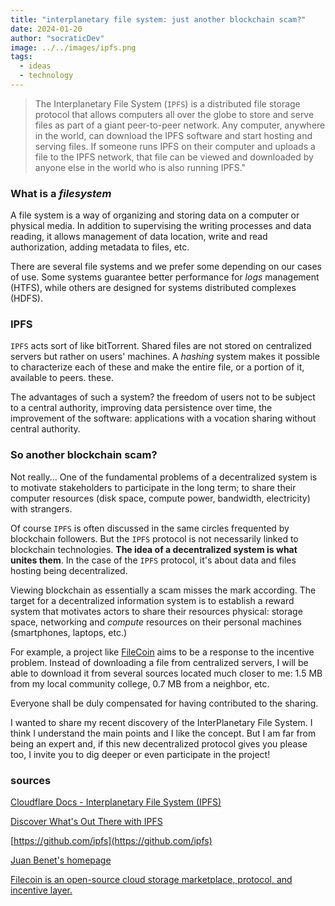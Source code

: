 ```yaml
---
title: "interplanetary file system: just another blockchain scam?"
date: 2024-01-20
author: "socraticDev"
image: ../../images/ipfs.png
tags:
  - ideas
  - technology
---
```


>The Interplanetary File System (`IPFS`) is a distributed file storage protocol
>that allows computers all over the globe to store and serve files as part of a
>giant peer-to-peer network. Any computer, anywhere in the world, can download
>the IPFS software and start hosting and serving files. If someone runs IPFS on
>their computer and uploads a file to the IPFS network, that file can be viewed
>and downloaded by anyone else in the world who is also running IPFS."

### What is a _filesystem_

A file system is a way of organizing and storing data on
a computer or physical media. In addition to supervising the writing processes
and data reading, it allows management of data location, write and read
authorization, adding metadata to files, etc.

There are several file systems and we prefer some depending on our cases
of use. Some systems guarantee better performance for
_logs_ management (HTFS), while others are designed for systems
distributed complexes (HDFS).

### IPFS

`IPFS` acts sort of like bitTorrent. Shared files are not
stored on centralized servers but rather on users' machines. A _hashing_ system makes it possible to characterize each of these
and make the entire file, or a portion of it, available to peers.
these.

The advantages of such a system? the freedom of users not to be
subject to a central authority, improving data persistence
over time, the improvement of the software: applications with a vocation
sharing without central authority. 

### So another blockchain scam?

Not really... One of the fundamental problems of a decentralized system is to
motivate stakeholders to participate in the long term; to share their
computer resources (disk space, compute power, bandwidth, electricity) with strangers.

Of course `IPFS` is often discussed in the same circles frequented by
blockchain followers. But the `IPFS` protocol is not necessarily linked to
blockchain technologies. **The idea of ​​a decentralized system is what unites
them**. In the case of the `IPFS` protocol, it's about data and files hosting being decentralized.

Viewing blockchain as essentially a scam misses the mark
according. The target for a decentralized information system is to establish
a reward system that motivates actors to share their resources
physical: storage space, networking and _compute_ resources on their
personal machines (smartphones, laptops, etc.)

For example, a project like [FileCoin](https://filecoin.io/) aims to be a
response to the incentive problem. Instead of downloading a file from
centralized servers, I will be able to download it from several
sources located much closer to me: 1.5 MB from my local community college, 0.7
MB from a  neighbor, etc. 

Everyone shall be duly compensated for having contributed to the sharing.

I wanted to share my recent discovery of the InterPlanetary File System.
I think I understand the main points and I like the concept. But I am far from
being an expert and, if this new decentralized protocol gives you please too, I
invite you to dig deeper or even participate in the project!

### sources 

[Cloudflare Docs - Interplanetary File System (IPFS)](https://developers.cloudflare.com/web3/ipfs-gateway/concepts/ipfs/)

[Discover What's Out There with IPFS](https://ipfs.tech/)

[https://github.com/ipfs](https://github.com/ipfs)

[Juan Benet's homepage](https://juan.benet.ai/)

[Filecoin is an open-source cloud storage marketplace, protocol, and incentive layer.](https://filecoin.io/)